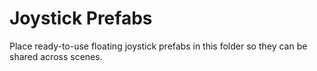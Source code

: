 # Joystick Prefabs

Place ready-to-use floating joystick prefabs in this folder so they can be shared across scenes.
